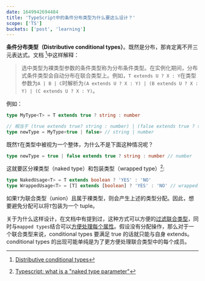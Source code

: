 ```yaml
---
date: 1649942694484
title: 'TypeScript中的条件分布类型为什么要这么设计？'
scope: ['TS']
buckets: ['post', 'learning']
---
```


**条件分布类型（Distributive conditional types）**。既然是分布，那肯定离不开三元表达式。文档 [^Distributive conditional types]中这样解释：

> 选中类型为裸类型参数的条件类型称为分布条件类型。在实例化期间，分布式条件类型会自动分布在联合类型上。例如，`T extends U ? X : Y`在类型参数为`A | B | C`时解析为`(A extends U ? X : Y) | (B extends U ? X : Y) | (C extends U ? X : Y)`。

例如：

```typescript
type MyType<T> = T extends true ? string : number

// 相当于 (true extends true? string : number) | (false extends true ? string : number)
type newType = MyType<true | false> // string | number
```

既然`T`在类型中被视为一个整体，为什么不是下面这种情况呢？

```typescript
type newType = true | false extends true ? string : number // number
```

这就要区分裸类型（naked type）和包装类型（wrapped type）[^ naked and wrapped]:

```typescript
type NakedUsage<T> = T extends boolean ? 'YES' : 'NO'
type WrappedUsage<T> = [T] extends [boolean] ? 'YES' : 'NO' // wrapped in a tuple
```

如果`T`为联合类型（union）且属于裸类型，则会产生上述的类型分配。因此，想要避免分配可以将`T`包装为一个 tuple。

关于为什么这样设计，在文档中有提到过，这种方式可以方便的[过滤联合类型](/wrap/type_challenge/43_exclude)，同时与`mapped types`结合可以[方便处理每个属性](/wrap/type_challenge/11_tuple_to_object)。假设没有分配操作，那么对于一个联合类型来说，conditional types 要满足 true 的话就只能与自身 extends。conditional types 的出现可能单纯是为了更方便处理联合类型中的每个成员。

[^Distributive conditional types]: [Distributive conditional types](https://www.typescriptlang.org/docs/handbook/release-notes/typescript-2-8.html#distributive-conditional-types)

[^ naked and wrapped]: [Typescript: what is a "naked type parameter"](https://stackoverflow.com/questions/51651499/typescript-what-is-a-naked-type-parameter)
